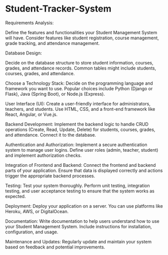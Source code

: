 # Student-Tracker-System

Requirements Analysis:

  Define the features and functionalities your Student Management System will have. Consider features like student registration, course management, grade tracking, and attendance management.

Database Design:
  
  Decide on the database structure to store student information, courses, grades, and attendance records. Common tables might include students, courses, grades, and attendance.

Choose a Technology Stack:
Decide on the programming language and framework you want to use. Popular choices include Python (Django or Flask), Java (Spring Boot), or Node.js (Express).

User Interface (UI):
Create a user-friendly interface for administrators, teachers, and students. Use HTML, CSS, and a front-end framework like React, Angular, or Vue.js.

Backend Development:
Implement the backend logic to handle CRUD operations (Create, Read, Update, Delete) for students, courses, grades, and attendance. Connect it to the database.

Authentication and Authorization:
Implement a secure authentication system to manage user logins. Define user roles (admin, teacher, student) and implement authorization checks.

Integration of Frontend and Backend:
Connect the frontend and backend parts of your application. Ensure that data is displayed correctly and actions trigger the appropriate backend processes.

Testing:
Test your system thoroughly. Perform unit testing, integration testing, and user acceptance testing to ensure that the system works as expected.

Deployment:
Deploy your application on a server. You can use platforms like Heroku, AWS, or DigitalOcean.

Documentation:
Write documentation to help users understand how to use your Student Management System. Include instructions for installation, configuration, and usage.

Maintenance and Updates:
Regularly update and maintain your system based on feedback and potential improvements.
